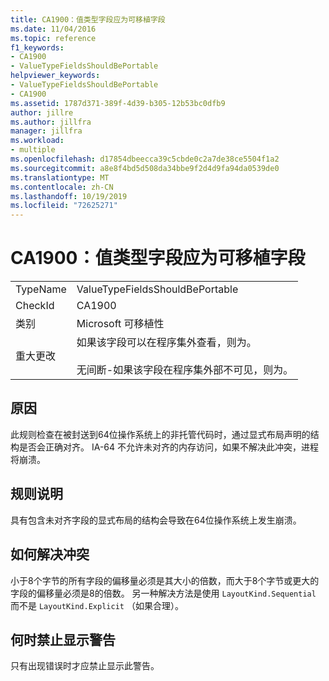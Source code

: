 ```yaml
---
title: CA1900：值类型字段应为可移植字段
ms.date: 11/04/2016
ms.topic: reference
f1_keywords:
- CA1900
- ValueTypeFieldsShouldBePortable
helpviewer_keywords:
- ValueTypeFieldsShouldBePortable
- CA1900
ms.assetid: 1787d371-389f-4d39-b305-12b53bc0dfb9
author: jillre
ms.author: jillfra
manager: jillfra
ms.workload:
- multiple
ms.openlocfilehash: d17854dbeecca39c5cbde0c2a7de38ce5504f1a2
ms.sourcegitcommit: a8e8f4bd5d508da34bbe9f2d4d9fa94da0539de0
ms.translationtype: MT
ms.contentlocale: zh-CN
ms.lasthandoff: 10/19/2019
ms.locfileid: "72625271"
---
```

# <a name="ca1900-value-type-fields-should-be-portable"></a>CA1900：值类型字段应为可移植字段

|||
|-|-|
|TypeName|ValueTypeFieldsShouldBePortable|
|CheckId|CA1900|
|类别|Microsoft 可移植性|
|重大更改|如果该字段可以在程序集外查看，则为。<br /><br /> 无间断-如果该字段在程序集外部不可见，则为。|

## <a name="cause"></a>原因
此规则检查在被封送到64位操作系统上的非托管代码时，通过显式布局声明的结构是否会正确对齐。 IA-64 不允许未对齐的内存访问，如果不解决此冲突，进程将崩溃。

## <a name="rule-description"></a>规则说明
具有包含未对齐字段的显式布局的结构会导致在64位操作系统上发生崩溃。

## <a name="how-to-fix-violations"></a>如何解决冲突
小于8个字节的所有字段的偏移量必须是其大小的倍数，而大于8个字节或更大的字段的偏移量必须是8的倍数。 另一种解决方法是使用 `LayoutKind.Sequential` 而不是 `LayoutKind.Explicit` （如果合理）。

## <a name="when-to-suppress-warnings"></a>何时禁止显示警告
只有出现错误时才应禁止显示此警告。
